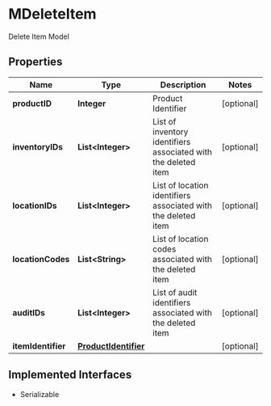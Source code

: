 

# MDeleteItem

Delete Item Model

## Properties

| Name | Type | Description | Notes |
|------------ | ------------- | ------------- | -------------|
|**productID** | **Integer** | Product Identifier |  [optional] |
|**inventoryIDs** | **List&lt;Integer&gt;** | List of inventory identifiers associated with the deleted item |  [optional] |
|**locationIDs** | **List&lt;Integer&gt;** | List of location identifiers associated with the deleted item |  [optional] |
|**locationCodes** | **List&lt;String&gt;** | List of location codes associated with the deleted item |  [optional] |
|**auditIDs** | **List&lt;Integer&gt;** | List of audit identifiers associated with the deleted item |  [optional] |
|**itemIdentifier** | [**ProductIdentifier**](ProductIdentifier.md) |  |  [optional] |


## Implemented Interfaces

* Serializable



